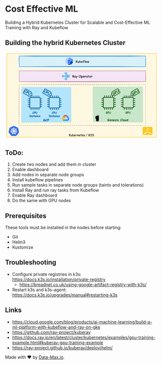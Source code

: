 # Cost Effective ML
Building a Hybrid Kubernetes Cluster for Scalable and Cost-Effective ML Training with Ray and Kubeflow

## Building the hybrid Kubernetes Cluster
![1-setup.png](diagrams/images/1-setup.png)

## ToDo:
1. Create two nodes and add them in cluster
2. Enable dashboard
3. Add nodes in separate node groups
4. Install kubeflow pipelines
5. Run sample tasks in separate node groups (taints and tolerations)
6. Install Ray and run ray tasks from Kubeflow
7. Enable Ray dashboard
8. Do the same with GPU nodes

## Prerequisites
These tools must be installed in the nodes before starting:
* Git
* Helm3
* Kustomize

## Troubleshooting
* Configure private registries in k3s: https://docs.k3s.io/installation/private-registry
  * https://breadnet.co.uk/using-google-artifact-registry-with-k3s/
* Restart k3s and k3s-agent: https://docs.k3s.io/upgrades/manual#restarting-k3s


## Links 
* https://cloud.google.com/blog/products/ai-machine-learning/build-a-ml-platform-with-kubeflow-and-ray-on-gke
* https://github.com/ray-project/kuberay
* https://docs.ray.io/en/latest/cluster/kubernetes/examples/gpu-training-example.html#kuberay-gpu-training-example
* https://ray-project.github.io/kuberay/deploy/helm/


Made with ❤️ by [Data-Max.io](https://www.data-max.io/).